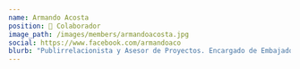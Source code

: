 ```yaml
---
name: Armando Acosta
position: 👾 Colaborador
image_path: /images/members/armandoacosta.jpg
social: https://www.facebook.com/armandoaco
blurb: "Publirrelacionista y Asesor de Proyectos. Encargado de Embajadores IMJU León, Creador de Mercado Local BJX, Konko Taller de Concreto y agencia CNNBL Music."
---
```

